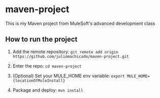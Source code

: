 # maven-project

This is my Maven project from MuleSoft's advanced development class

## How to run the project

1. Add the remote repository: `git remote add origin https://github.com/juliomachicado/maven-project.git`

1. Enter the repo: `cd maven-project`

1. (Optional) Set your MULE_HOME env variable: `export MULE_HOME={locationOfMuleInstall}`

1. Package and deploy: `mvn install`


